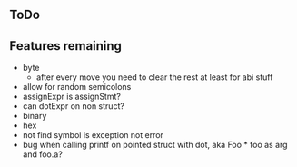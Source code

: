 ## ToDo

## Features remaining

* byte
  * after every move you need to clear the rest at least for abi stuff
* allow for random semicolons
* assignExpr is assignStmt?
* can dotExpr on non struct?
* binary
* hex
* not find symbol is exception not error
* bug when calling printf on pointed struct with dot, aka Foo * foo as arg and foo.a?